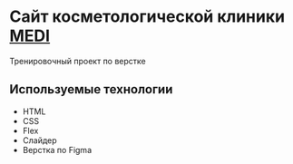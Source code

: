 # Сайт косметологической клиники [MEDI](https://korsika260.github.io/medi/)

Тренировочный проект по верстке

## Используемые технологии
+ HTML
+ CSS
+ Flex
+ Слайдер
+ Верстка по Figma
